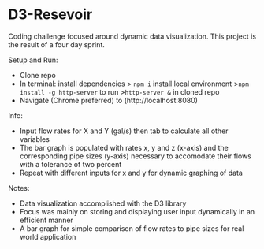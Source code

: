 # D3-Resevoir

Coding challenge focused around dynamic data visualization.  This project is the result of a four day sprint.

Setup and Run:
  - Clone repo
  - In terminal:
      install dependencies > ```npm i```
      install local environment >```npm install -g http-server```
      to run >```http-server &``` in cloned repo
  - Navigate (Chrome preferred) to (http://localhost:8080)

Info:
  - Input flow rates for X and Y (gal/s) then tab to calculate all other variables
  - The bar graph is populated with rates x, y and z (x-axis) and the corresponding pipe sizes (y-axis) necessary to accomodate their flows with a tolerance of two percent
  - Repeat with different inputs for x and y for dynamic graphing of data

Notes:
  - Data visualization accomplished with the D3 library
  - Focus was mainly on storing and displaying user input dynamically in an efficient manner
  - A bar graph for simple comparison of flow rates to pipe sizes for real world application
